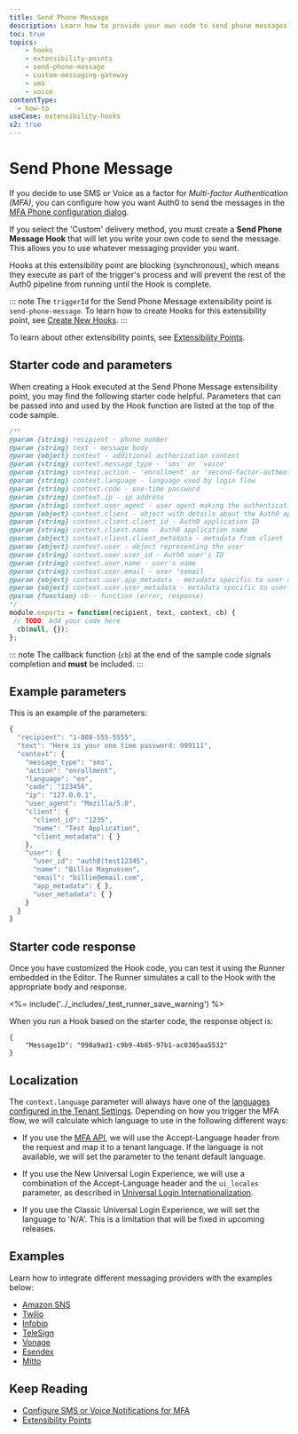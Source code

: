 ```yaml
---
title: Send Phone Message
description: Learn how to provide your own code to send phone messages for MFA
toc: true
topics:
    - hooks
    - extensibility-points
    - send-phone-message
    - custom-messaging-gateway
    - sms
    - voice
contentType:
  - how-to
useCase: extensibility-hooks
v2: true
---
```

# Send Phone Message

If you decide to use SMS or Voice as a factor for <dfn data-key="multifactor-authentication">Multi-factor Authentication (MFA)</dfn>, you can configure how you want Auth0 to send the messages in the [MFA Phone configuration dialog](/mfa/guides/configure-phone#administrative-setup).

If you select the 'Custom' delivery method, you must create a **Send Phone Message Hook** that will let you write your own code to send the message. This allows you to use whatever messaging provider you want.

Hooks at this extensibility point are blocking (synchronous), which means they execute as part of the trigger's process and will prevent the rest of the Auth0 pipeline from running until the Hook is complete.

::: note
The `triggerId` for the Send Phone Message extensibility point is `send-phone-message`. To learn how to create Hooks for this extensibility point, see [Create New Hooks](/hooks/create).
:::

To learn about other extensibility points, see [Extensibility Points](/hooks/extensibility-points).

## Starter code and parameters

When creating a Hook executed at the Send Phone Message extensibility point, you may find the following starter code helpful. Parameters that can be passed into and used by the Hook function are listed at the top of the code sample.

```js
/**
@param {string} recipient - phone number
@param {string} text - message body
@param {object} context - additional authorization context
@param {string} context.message_type - 'sms' or 'voice'
@param {string} context.action - 'enrollment' or 'second-factor-authentication'
@param {string} context.language - language used by login flow
@param {string} context.code - one-time password
@param {string} context.ip - ip address
@param {string} context.user_agent - user agent making the authentication request
@param {object} context.client - object with details about the Auth0 application
@param {string} context.client.client_id - Auth0 application ID
@param {string} context.client.name - Auth0 application name
@param {object} context.client.client_metadata - metadata from client
@param {object} context.user - object representing the user
@param {string} context.user.user_id - Auth0 user's ID
@param {string} context.user.name - user's name
@param {string} context.user.email - user 'semail
@param {object} context.user.app_metadata - metadata specific to user and application
@param {object} context.user.user_metadata - metadata specific to user
@param {function} cb - function (error, response)
*/
module.exports = function(recipient, text, context, cb) {
 // TODO: Add your code here
  cb(null, {});
};
```

::: note
The callback function (`cb`) at the end of the sample code signals completion and **must** be included.
:::

## Example parameters

This is an example of the parameters:

```js
{
  "recipient": "1-808-555-5555",
  "text": "Here is your one time password: 999111",
  "context": {
    "message_type": "sms",
    "action": "enrollment",
    "language": "en",
    "code": "123456",
    "ip": "127.0.0.1",
    "user_agent": "Mozilla/5.0",
    "client": {
      "client_id": "1235",
      "name": "Test Application",
      "client_metadata": { }
    },
    "user": {
      "user_id": "auth0|test12345",
      "name": "Billie Magnusson",
      "email": "billie@email.com",
      "app_metadata": { },
      "user_metadata": { }
    }
  }
}
```

## Starter code response

Once you have customized the Hook code, you can test it using the Runner embedded in the Editor. The Runner simulates a call to the Hook with the appropriate body and response.

<%= include('../_includes/_test_runner_save_warning') %>

When you run a Hook based on the starter code, the response object is:

```
{
    "MessageID": "998a9ad1-c9b9-4b85-97b1-ac0305aa5532"
}
```

## Localization

The `context.language` parameter will always have one of the [languages configured in the Tenant Settings](/universal-login/i18n). Depending on how you trigger the MFA flow, we will calculate which language to use in the following different ways:

- If you use the [MFA API](/mfa/concepts/mfa-api), we will use the Accept-Language header from the request and map it to a tenant language. If the language is not available, we will set the parameter to the tenant default language.

- If you use the New Universal Login Experience, we will use a combination of the Accept-Language header and the `ui_locales` parameter, as described in [Universal Login Internationalization](/universal-login/i18n#language-selection).

- If you use the Classic Universal Login Experience, we will set the language to 'N/A'. This is a limitation that will be fixed in upcoming releases.

## Examples

Learn how to integrate different messaging providers with the examples below:

* [Amazon SNS](/mfa/send-phone-message-hook-amazon-sns)
* [Twilio](/mfa/send-phone-message-hook-twilio)
* [Infobip](/mfa/send-phone-message-hook-infobip)
* [TeleSign](/mfa/send-phone-message-hook-telesign)
* [Vonage](/mfa/send-phone-message-hook-vonage)
* [Esendex](/mfa/send-phone-message-hook-esendex)
* [Mitto](/mfa/send-phone-message-hook-mitto)

## Keep Reading

- [Configure SMS or Voice Notifications for MFA](/mfa/guides/configure-phone)
- [Extensibility Points](/hooks/extensibility-points)
